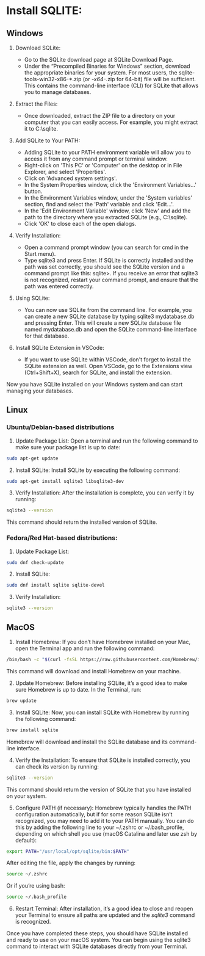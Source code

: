 # Install SQLITE:

## Windows

1. Download SQLite:

   - Go to the SQLite download page at SQLite Download Page.
   - Under the “Precompiled Binaries for Windows” section, download the appropriate binaries for your system. For most users, the sqlite-tools-win32-x86-*.zip (or *-x64-*.zip for 64-bit) file will be sufficient. This contains the command-line interface (CLI) for SQLite that allows you to manage databases.

2. Extract the Files:

    - Once downloaded, extract the ZIP file to a directory on your computer that you can easily access. For example, you might extract it to C:\sqlite.

3. Add SQLite to Your PATH:

   - Adding SQLite to your PATH environment variable will allow you to access it from any command prompt or terminal window.
    - Right-click on 'This PC' or 'Computer' on the desktop or in File Explorer, and select 'Properties'.
   - Click on 'Advanced system settings'.
   - In the System Properties window, click the 'Environment Variables...' button.
   - In the Environment Variables window, under the 'System variables' section, find and select the 'Path' variable and click 'Edit...'.
   - In the 'Edit Environment Variable' window, click 'New' and add the path to the directory where you extracted SQLite (e.g., C:\sqlite).
   - Click 'OK' to close each of the open dialogs.

4. Verify Installation:

   - Open a command prompt window (you can search for cmd in the Start menu).
   - Type sqlite3 and press Enter. If SQLite is correctly installed and the path was set correctly, you should see the SQLite version and a command prompt like this: sqlite>. If you receive an error that sqlite3 is not recognized, restart your command prompt, and ensure that the path was entered correctly.

5. Using SQLite:

   - You can now use SQLite from the command line. For example, you can create a new SQLite database by typing sqlite3 mydatabase.db and pressing Enter. This will create a new SQLite database file named mydatabase.db and open the SQLite command-line interface for that database.

6. Install SQLite Extension in VSCode:

   - If you want to use SQLite within VSCode, don't forget to install the SQLite extension as well. Open VSCode, go to the Extensions view (Ctrl+Shift+X), search for SQLite, and install the extension.

Now you have SQLite installed on your Windows system and can start managing your databases.   

## Linux

### Ubuntu/Debian-based distributions

1. Update Package List:
Open a terminal and run the following command to make sure your package list is up to date:

```sh
sudo apt-get update
```

2. Install SQLite:
Install SQLite by executing the following command:

```sh
sudo apt-get install sqlite3 libsqlite3-dev
```

3. Verify Installation:
After the installation is complete, you can verify it by running:

```sh
sqlite3 --version
```
This command should return the installed version of SQLite.

### Fedora/Red Hat-based distributions:

1. Update Package List:

```sh
sudo dnf check-update
```

2. Install SQLite:

```sh
sudo dnf install sqlite sqlite-devel
```

3. Verify Installation:

```sh
sqlite3 --version
```

## MacOS

1. Install Homebrew:
If you don’t have Homebrew installed on your Mac, open the Terminal app and run the following command:

```sh
/bin/bash -c "$(curl -fsSL https://raw.githubusercontent.com/Homebrew/install/HEAD/install.sh)"
```

This command will download and install Homebrew on your machine.

2. Update Homebrew:
Before installing SQLite, it’s a good idea to make sure Homebrew is up to date. In the Terminal, run:

```sh
brew update
```

3. Install SQLite:
Now, you can install SQLite with Homebrew by running the following command:

```sh
brew install sqlite
```

Homebrew will download and install the SQLite database and its command-line interface.

4. Verify the Installation:
To ensure that SQLite is installed correctly, you can check its version by running:

```sh
sqlite3 --version
```

This command should return the version of SQLite that you have installed on your system.

5. Configure PATH (if necessary):
Homebrew typically handles the PATH configuration automatically, but if for some reason SQLite isn’t recognized, you may need to add it to your PATH manually. You can do this by adding the following line to your ~/.zshrc or ~/.bash_profile, depending on which shell you use (macOS Catalina and later use zsh by default):

```sh
export PATH="/usr/local/opt/sqlite/bin:$PATH"
```

After editing the file, apply the changes by running:

```sh
source ~/.zshrc
```

Or if you’re using bash:

```sh
source ~/.bash_profile
```

6. Restart Terminal:
After installation, it’s a good idea to close and reopen your Terminal to ensure all paths are updated and the _sqlite3_ command is recognized.

Once you have completed these steps, you should have SQLite installed and ready to use on your macOS system. You can begin using the sqlite3 command to interact with SQLite databases directly from your Terminal.
